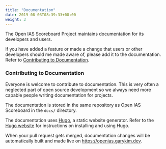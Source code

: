 ```yaml
---
title: "Documentation"
date: 2019-08-03T08:39:33+08:00
weight: 3
---
```


The Open IAS Scoreboard Project maintains documentation for its developers and users.

If you have added a feature or made a change that users or other developers should me made aware of, please add it to the documentation. Refer to [Contributing to Documentation](#contributing-to-documentation).

### Contributing to Documentation

Everyone is welcome to contribute to documentation. This is very often a neglected part of open source development so we always need more capable people writing documentation for projects.

The documentation is stored in the same repository as Open IAS Scoreboard in the `docs/` directory. 

The documentation uses [Hugo](https://gohugo.io), a static website generator. Refer to the [Hugo website](https://gohugo.io) for instructions on installing and using Hugo.

When your pull request gets merged, documentation changes will be automatically built and made live on <https://openias.garykim.dev>.
